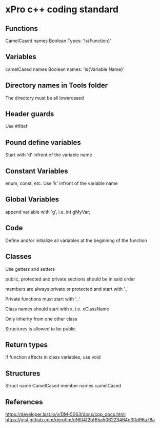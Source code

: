 # xPro c++ coding standard

## Functions
CamelCased names
Boolean Types: 'Is{Function}'

## Variables
camelCased names
Boolean names: 'is{Variable Name}'

## Directory names in Tools folder
The directory must be all lowercased 

## Header guards
Use #ifdef

## Pound define variables
Start with 'd' infront of the variable name 

## Constant Variables
enum, const, etc.  Use 'k' infront of the variable name 

## Global Variables
append variable with 'g', i.e. int gMyVar;

## Code
Define and/or initialize all variables at the beginning of the function

## Classes
Use getters and setters 

public, protected and private sections should be in said order 

members are always private or protected and start with '_' 

Private functions must start with '_'

Class names should start with x, i.e. xClassName

Only inherity from one other class

Structures is allowed to be public

## Return types
if function affects in class variables, use void

## Structures
Struct name CamelCased
member names camelCased

## References
https://developer.lsst.io/v/DM-5063/docs/cpp_docs.html
https://gist.github.com/derofim/df604f2bf65a506223464e3ffd96a78a 